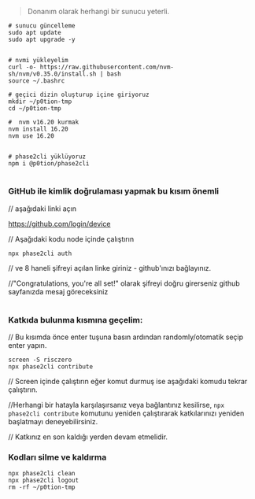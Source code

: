 
> Donanım olarak herhangi bir sunucu yeterli.


```console
# sunucu güncelleme
sudo apt update
sudo apt upgrade -y


# nvmi yükleyelim
curl -o- https://raw.githubusercontent.com/nvm-sh/nvm/v0.35.0/install.sh | bash
source ~/.bashrc

# geçici dizin oluşturup içine giriyoruz
mkdir ~/p0tion-tmp
cd ~/p0tion-tmp

#  nvm v16.20 kurmak
nvm install 16.20
nvm use 16.20


# phase2cli yüklüyoruz
npm i @p0tion/phase2cli
```

#

### GitHub ile kimlik doğrulaması yapmak bu kısım önemli

// aşağıdaki linki açın

https://github.com/login/device 

// Aşağıdaki kodu node içinde çalıştırın

`npx phase2cli auth`

// ve 8 haneli şifreyi açılan linke giriniz - github'ınızı bağlayınız.


//"Congratulations, you're all set!" olarak şifreyi doğru girerseniz github sayfanızda mesaj göreceksiniz

#


### Katkıda bulunma kısmına geçelim:

// Bu kısımda önce enter tuşuna basın ardından randomly/otomatik seçip enter yapın. 

```
screen -S risczero
npx phase2cli contribute
```

// Screen içinde çalıştırın eğer komut durmuş ise aşağıdaki komudu tekrar çalıştırın.

//Herhangi bir hatayla karşılaşırsanız veya bağlantınız kesilirse, `npx phase2cli contribute` komutunu yeniden çalıştırarak katkılarınızı yeniden başlatmayı deneyebilirsiniz. 

// Katkınız en son kaldığı yerden devam etmelidir.


### Kodları silme ve kaldırma

```
npx phase2cli clean
npx phase2cli logout
rm -rf ~/p0tion-tmp
```

